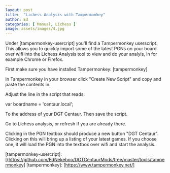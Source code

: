 ```yaml
---
layout: post
title:  "Lichess Analysis with Tampermonkey"
author: Ed
categories: [ Manual, Lichess ]
image: assets/images/4.jpg
---
```

Under [tampermonkey-usercript] you'll find a Tampermonkey userscript. This allows you to quickly import some of the latest PGNs on your board over wifi into the Lichess Analysis tool to view and do your analyis, in for example Chrome or Firefox.

First make sure you have installed Tampermonkey: [tampermonkey]

In Tampermonkey in your browser click "Create New Script" and copy and paste the contents in.

Adjust the line in the script that reads:

var boardname = 'centaur.local';

To the address of your DGT Centaur. Then save the script.

Go to Lichess analysis, or refresh if you are already there.

Clicking in the PGN textbox should produce a new button "DGT Centaur". Clicking on this will bring up a listing of your latest games. If you choose one, it will load the PGN into the textbox over wifi and start the analysis.

[tampermonkey-usercript]: [(https://github.com/EdNekebno/DGTCentaurMods/tree/master/tools/tampermonkey]
[tampermonkey]:   [https://www.tampermonkey.net/]
